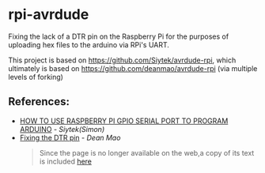 # rpi-avrdude

Fixing the lack of a DTR pin on the Raspberry Pi for the purposes of uploading hex files to the arduino via RPi's UART.

This project is based on https://github.com/Siytek/avrdude-rpi, which ultimately is based on https://github.com/deanmao/avrdude-rpi (via multiple levels of forking)


## References:
* [HOW TO USE RASPBERRY PI GPIO SERIAL PORT TO PROGRAM ARDUINO](https://siytek.com/raspberry-pi-gpio-arduino/) - _Siytek(Simon)_
* [Fixing the DTR pin](http://www.deanmao.com/2012/08/12/fixing-the-dtr-pin/) - _Dean Mao_
  > Since the page is no longer available on the web,a copy of its text is included [here](fixing_the_dtr_pin.md)